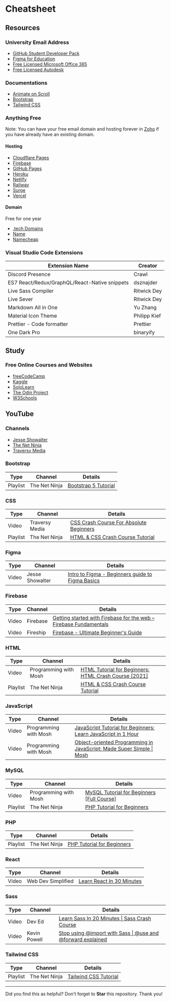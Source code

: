 # Cheatsheet

## Resources

### University Email Address

- [GitHub Student Developer Pack](https://education.github.com/pack)
- [Figma for Education](https://www.figma.com/education)
- [Free Licensed Microsoft Office 365](https://www.microsoft.com/en-ph/education/products/office?ms.officeurl=student)
- [Free Licensed Autodesk](https://www.autodesk.com/education/edu-software/overview?sorting=featured&filters=individual)

### Documentations

- [Animate on Scroll](https://michalsnik.github.io/aos)
- [Bootstrap](https://getbootstrap.com/docs)
- [Tailwind CSS](https://tailwindcss.com/docs)

### Anything Free

Note: You can have your free email domain and hosting forever in [Zoho](https://www.zoho.com/mail) if you have already have an existing domain.

#### Hosting

- [Cloudflare Pages](https://pages.cloudflare.com)
- [Firebase](https://firebase.google.com)
- [GitHub Pages](https://pages.github.com)
- [Heroku](https://www.heroku.com)
- [Netlify](https://www.netlify.com)
- [Railway](https://railway.app)
- [Surge](https://surge.sh)
- [Vercel](https://vercel.com)

#### Domain

Free for one year

- [.tech Domains](https://get.tech/github-student-developer-pack)
- [Name](https://www.name.com/partner/github-students)
- [Namecheap](https://nc.me)

### Visual Studio Code Extensions

| Extension Name | Creator  |
| ----- | ----- |
| Discord Presence | Crawl |
| ES7 React/Redux/GraphQL/React-Native snippets | dsznajder |
| Live Sass Compiler | Ritwick Dey |
| Live Sever | Ritwick Dey |
| Markdown All in One | Yu Zhang |
| Material Icon Theme | Philipp Kief |
| Prettier - Code formatter | Prettier |
| One Dark Pro | binaryify |

## Study

### Free Online Courses and Websites

- [freeCodeCamp](https://www.freecodecamp.org)
- [Kaggle](https://www.kaggle.com)
- [SoloLearn](https://www.sololearn.com)
- [The Odin Project](https://www.theodinproject.com)
- [W3Schools](https://www.w3schools.com)

## YouTube

### Channels

- [Jesse Showalter](https://www.youtube.com/JesseShowalter)
- [The Net Ninja](https://www.youtube.com/TheNetNinja)
- [Traversy Media](https://www.youtube.com/TraversyMedia)

### Bootstrap

| Type | Channel | Details |
| ----- | ----- | ----- |
| Playlist | The Net Ninja | [Bootstrap 5 Tutorial](https://www.youtube.com/playlist?list=PL4cUxeGkcC9joIM91nLzd_qaH_AimmdAR) |

### CSS

| Type | Channel | Details |
| ----- | ----- | ----- |
| Video | Traversy Media | [CSS Crash Course For Absolute Beginners](https://youtu.be/yfoY53QXEnI) |
| Playlist | The Net Ninja | [HTML & CSS Crash Course Tutorial](https://www.youtube.com/playlist?list=PL4cUxeGkcC9ivBf_eKCPIAYXWzLlPAm6G) |

### Figma

| Type | Channel | Details |
| ----- | ----- | ----- |
| Video | Jesse Showalter | [Intro to Figma - Beginners guide to Figma Basics](https://youtu.be/jk1T0CdLxwU) |

### Firebase

| Type | Channel | Details |
| ----- | ----- | ----- |
| Video | Firebase | [Getting started with Firebase for the web – Firebase Fundamentals](https://youtu.be/rQvOAnNvcNQ) |
| Video | Fireship | [Firebase - Ultimate Beginner's Guide](https://youtu.be/9kRgVxULbag) |

### HTML

| Type | Channel | Details |
| ----- | ----- | ----- |
| Video | Programming with Mosh | [HTML Tutorial for Beginners: HTML Crash Course [2021]](https://youtu.be/qz0aGYrrlhU) |
| Playlist | The Net Ninja | [HTML & CSS Crash Course Tutorial](https://www.youtube.com/playlist?list=PL4cUxeGkcC9ivBf_eKCPIAYXWzLlPAm6G) |

### JavaScript

| Type | Channel | Details |
| ----- | ----- | ----- |
| Video | Programming with Mosh | [JavaScript Tutorial for Beginners: Learn JavaScript in 1 Hour](https://youtu.be/W6NZfCO5SIk) |
| Video | Programming with Mosh | [Object-oriented Programming in JavaScript: Made Super Simple \| Mosh](https://youtu.be/PFmuCDHHpwk) |

### MySQL

| Type | Channel | Details |
| ----- | ----- | ----- |
| Video | Programming with Mosh | [MySQL Tutorial for Beginners [Full Course]](https://youtu.be/7S_tz1z_5bA) |
| Playlist | The Net Ninja | [PHP Tutorial for Beginners](https://www.youtube.com/playlist?list=PL4cUxeGkcC9gksOX3Kd9KPo-O68ncT05o) |

### PHP

| Type | Channel | Details |
| ----- | ----- | ----- |
| Playlist | The Net Ninja | [PHP Tutorial for Beginners](https://www.youtube.com/playlist?list=PL4cUxeGkcC9gksOX3Kd9KPo-O68ncT05o) |

### React

| Type | Channel | Details |
| ----- | ----- | ----- |
| Video | Web Dev Simplified | [Learn React In 30 Minutes](https://youtu.be/hQAHSlTtcmY) |

### Sass

| Type | Channel | Details |
| ----- | ----- | ----- |
| Video | Dev Ed | [Learn Sass In 20 Minutes \| Sass Crash Course](https://youtu.be/Zz6eOVaaelI) |
| Video | Kevin Powell | [Stop using @import with Sass \| @use and @forward explained](https://youtu.be/CR-a8upNjJ0) |

### Tailwind CSS

| Type | Channel | Details |
| ----- | ----- | ----- |
| Playlist | The Net Ninja | [Tailwind CSS Tutorial](https://www.youtube.com/playlist?list=PL4cUxeGkcC9gpXORlEHjc5bgnIi5HEGhw) |

<hr>

Did you find this as helpful? Don't forget to **Star** this repository. Thank you!
